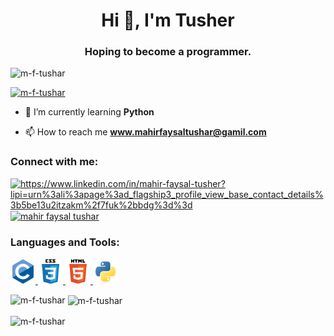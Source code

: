 <h1 align="center">Hi 👋, I'm Tusher</h1>
<h3 align="center">Hoping to become a programmer.</h3>

<p align="left"> <img src="https://komarev.com/ghpvc/?username=m-f-tushar&label=Profile%20views&color=0e75b6&style=flat" alt="m-f-tushar" /> </p>

<p align="left"> <a href="https://github.com/ryo-ma/github-profile-trophy"><img src="https://github-profile-trophy.vercel.app/?username=m-f-tushar" alt="m-f-tushar" /></a> </p>

- 🌱 I’m currently learning **Python**

- 📫 How to reach me **www.mahirfaysaltushar@gamil.com**

<h3 align="left">Connect with me:</h3>
<p align="left">
<a href="https://linkedin.com/in/https://www.linkedin.com/in/mahir-faysal-tusher?lipi=urn%3ali%3apage%3ad_flagship3_profile_view_base_contact_details%3b5be13u2itzakm%2f7fuk%2bbdg%3d%3d" target="blank"><img align="center" src="https://raw.githubusercontent.com/rahuldkjain/github-profile-readme-generator/master/src/images/icons/Social/linked-in-alt.svg" alt="https://www.linkedin.com/in/mahir-faysal-tusher?lipi=urn%3ali%3apage%3ad_flagship3_profile_view_base_contact_details%3b5be13u2itzakm%2f7fuk%2bbdg%3d%3d" height="30" width="40" /></a>
<a href="https://stackoverflow.com/users/mahir faysal tushar" target="blank"><img align="center" src="https://raw.githubusercontent.com/rahuldkjain/github-profile-readme-generator/master/src/images/icons/Social/stack-overflow.svg" alt="mahir faysal tushar" height="30" width="40" /></a>
</p>

<h3 align="left">Languages and Tools:</h3>
<p align="left"> <a href="https://www.cprogramming.com/" target="_blank" rel="noreferrer"> <img src="https://raw.githubusercontent.com/devicons/devicon/master/icons/c/c-original.svg" alt="c" width="40" height="40"/> </a> <a href="https://www.w3schools.com/css/" target="_blank" rel="noreferrer"> <img src="https://raw.githubusercontent.com/devicons/devicon/master/icons/css3/css3-original-wordmark.svg" alt="css3" width="40" height="40"/> </a> <a href="https://www.w3.org/html/" target="_blank" rel="noreferrer"> <img src="https://raw.githubusercontent.com/devicons/devicon/master/icons/html5/html5-original-wordmark.svg" alt="html5" width="40" height="40"/> </a> <a href="https://www.python.org" target="_blank" rel="noreferrer"> <img src="https://raw.githubusercontent.com/devicons/devicon/master/icons/python/python-original.svg" alt="python" width="40" height="40"/> </a> </p>

<p><img align="left" src="https://github-readme-stats.vercel.app/api/top-langs?username=m-f-tushar&show_icons=true&locale=en&layout=compact" alt="m-f-tushar" /></p>

<p>&nbsp;<img align="center" src="https://github-readme-stats.vercel.app/api?username=m-f-tushar&show_icons=true&locale=en" alt="m-f-tushar" /></p>

<p><img align="center" src="https://github-readme-streak-stats.herokuapp.com/?user=m-f-tushar&" alt="m-f-tushar" /></p>
